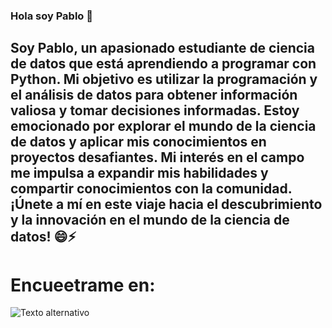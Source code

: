 ### Hola soy Pablo  👋
## Soy Pablo, un apasionado estudiante de ciencia de datos que está aprendiendo a programar con Python. Mi objetivo es utilizar la programación y el análisis de datos para obtener información valiosa y tomar decisiones informadas. Estoy emocionado por explorar el mundo de la ciencia de datos y aplicar mis conocimientos en proyectos desafiantes. Mi interés en el campo me impulsa a expandir mis habilidades y compartir conocimientos con la comunidad. ¡Únete a mí en este viaje hacia el descubrimiento y la innovación en el mundo de la ciencia de datos! 😄⚡ 

# Encueetrame en:
![Texto alternativo](![image](https://github.com/JpabloRR1/JpabloRR1/assets/144722285/53824820-ed5e-42cb-b5da-706b6f372b63)
)

<!--
**JpabloRR1/JpabloRR1** is a ✨ _special_ ✨ repository because its `README.md` (this file) appears on your GitHub profile.

Here are some ideas to get you started:

- 🔭 I’m currently working on ...
- 🌱 I’m currently learning ...
- 👯 I’m looking to collaborate on ...
- 🤔 I’m looking for help with ...
- 💬 Ask me about ...
- 📫 How to reach me: ...
- 😄 Pronouns: ...
- ⚡ Fun fact: ...
-->
